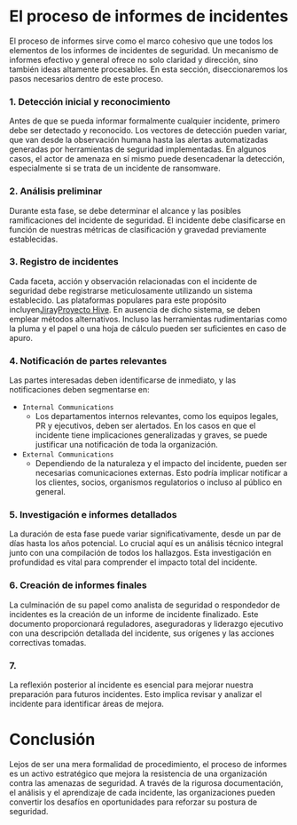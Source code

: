 # El proceso de informes de incidentes

El proceso de informes sirve como el marco cohesivo que une todos los elementos de los informes de incidentes de seguridad. Un mecanismo de informes efectivo y general ofrece no solo claridad y dirección, sino también ideas altamente procesables. En esta sección, diseccionaremos los pasos necesarios dentro de este proceso.

### **1. Detección inicial y reconocimiento**

Antes de que se pueda informar formalmente cualquier incidente, primero debe ser detectado y reconocido. Los vectores de detección pueden variar, que van desde la observación humana hasta las alertas automatizadas generadas por herramientas de seguridad implementadas. En algunos casos, el actor de amenaza en sí mismo puede desencadenar la detección, especialmente si se trata de un incidente de ransomware.

### **2. Análisis preliminar**

Durante esta fase, se debe determinar el alcance y las posibles ramificaciones del incidente de seguridad. El incidente debe clasificarse en función de nuestras métricas de clasificación y gravedad previamente establecidas.

### **3. Registro de incidentes**

Cada faceta, acción y observación relacionadas con el incidente de seguridad debe registrarse meticulosamente utilizando un sistema establecido. Las plataformas populares para este propósito incluyen[Jira](https://www.atlassian.com/software/jira)y[Proyecto Hive](https://thehive-project.org/). En ausencia de dicho sistema, se deben emplear métodos alternativos. Incluso las herramientas rudimentarias como la pluma y el papel o una hoja de cálculo pueden ser suficientes en caso de apuro.

### **4. Notificación de partes relevantes**

Las partes interesadas deben identificarse de inmediato, y las notificaciones deben segmentarse en:

- `Internal Communications`
    - Los departamentos internos relevantes, como los equipos legales, PR y ejecutivos, deben ser alertados. En los casos en que el incidente tiene implicaciones generalizadas y graves, se puede justificar una notificación de toda la organización.
- `External Communications`
    - Dependiendo de la naturaleza y el impacto del incidente, pueden ser necesarias comunicaciones externas. Esto podría implicar notificar a los clientes, socios, organismos regulatorios o incluso al público en general.

### **5. Investigación e informes detallados**

La duración de esta fase puede variar significativamente, desde un par de días hasta los años potencial. Lo crucial aquí es un análisis técnico integral junto con una compilación de todos los hallazgos. Esta investigación en profundidad es vital para comprender el impacto total del incidente.

### **6. Creación de informes finales**

La culminación de su papel como analista de seguridad o respondedor de incidentes es la creación de un informe de incidente finalizado. Este documento proporcionará reguladores, aseguradoras y liderazgo ejecutivo con una descripción detallada del incidente, sus orígenes y las acciones correctivas tomadas.

### **7.**

La reflexión posterior al incidente es esencial para mejorar nuestra preparación para futuros incidentes. Esto implica revisar y analizar el incidente para identificar áreas de mejora.

# **Conclusión**

Lejos de ser una mera formalidad de procedimiento, el proceso de informes es un activo estratégico que mejora la resistencia de una organización contra las amenazas de seguridad. A través de la rigurosa documentación, el análisis y el aprendizaje de cada incidente, las organizaciones pueden convertir los desafíos en oportunidades para reforzar su postura de seguridad.
